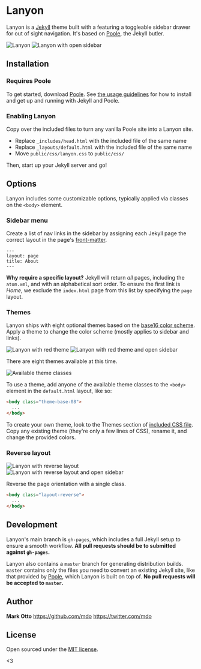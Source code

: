 # Lanyon

Lanyon is a [Jekyll](http://jekyllrb.com) theme built with a featuring a toggleable sidebar drawer for out of sight navigation. It's based on [Poole](https://github.com/poole/poole), the Jekyll butler.

![Lanyon](https://f.cloud.github.com/assets/98681/1819955/697ac4c8-70c0-11e3-8d34-403dac775329.png)
![Lanyon with open sidebar](https://f.cloud.github.com/assets/98681/1819956/697b6e5a-70c0-11e3-8fe9-b8098f9c61e5.png)


## Installation

### Requires Poole

To get started, download [Poole](https://github.com/poole/poole). See [the usage guidelines](https://github.com/poole/poole#usage) for how to install and get up and running with Jekyll and Poole.

### Enabling Lanyon

Copy over the included files to turn any vanilla Poole site into a Lanyon site.

- Replace `_includes/head.html` with the included file of the same name
- Replace `_layouts/default.html` with the included file of the same name
- Move `public/css/lanyon.css` to `public/css/`

Then, start up your Jekyll server and go!


## Options

Lanyon includes some customizable options, typically applied via classes on the `<body>` element.


### Sidebar menu

Create a list of nav links in the sidebar by assigning each Jekyll page the correct layout in the page's [front-matter](http://jekyllrb.com/docs/frontmatter/).

```
---
layout: page
title: About
---
```

**Why require a specific layout?** Jekyll will return *all* pages, including the `atom.xml`, and with an alphabetical sort order. To ensure the first link is *Home*, we exclude the `index.html` page from this list by specifying the `page` layout.


### Themes

Lanyon ships with eight optional themes based on the [base16 color scheme](https://github.com/chriskempson/base16). Apply a theme to change the color scheme (mostly applies to sidebar and links).

![Lanyon with red theme](https://f.cloud.github.com/assets/98681/1819959/6999645a-70c0-11e3-9086-c451f597ee70.png)
![Lanyon with red theme and open sidebar](https://f.cloud.github.com/assets/98681/1819960/699a181e-70c0-11e3-8696-a6a8f258824e.png)

There are eight themes available at this time.

![Available theme classes](https://f.cloud.github.com/assets/98681/1817044/e5b0ec06-6f68-11e3-83d7-acd1942797a1.png)

To use a theme, add anyone of the available theme classes to the `<body>` element in the `default.html` layout, like so:

```html
<body class="theme-base-08">
  ...
</body>
```

To create your own theme, look to the Themes section of [included CSS file](https://github.com/poole/lanyon/blob/master/public/css/lanyon.css). Copy any existing theme (they're only a few lines of CSS), rename it, and change the provided colors.


### Reverse layout

![Lanyon with reverse layout](https://f.cloud.github.com/assets/98681/1819958/698cbe1c-70c0-11e3-861d-a7a2fdc34823.png)
![Lanyon with reverse layout and open sidebar](https://f.cloud.github.com/assets/98681/1819957/698c2d08-70c0-11e3-88c7-6b8e1618b363.png)

Reverse the page orientation with a single class.

```html
<body class="layout-reverse">
  ...
</body>
```


## Development

Lanyon's main branch is `gh-pages`, which includes a full Jekyll setup to ensure a smooth workflow. **All pull requests should be to submitted against `gh-pages`.**

Lanyon also contains a `master` branch for generating distribution builds. `master` contains only the files you need to convert an existing Jekyll site, like that provided by [Poole](https://github.com/poole/poole), which Lanyon is built on top of. **No pull requests will be accepted to `master`.**


## Author

**Mark Otto**
<https://github.com/mdo>
<https://twitter.com/mdo>


## License

Open sourced under the [MIT license](LICENSE.md).

<3
